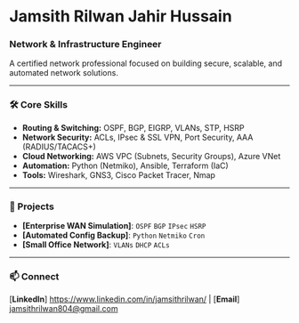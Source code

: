 # Jamsith Rilwan Jahir Hussain
### Network & Infrastructure Engineer

A certified network professional focused on building secure, scalable, and automated network solutions.

---

### 🛠️ Core Skills

* **Routing & Switching:** OSPF, BGP, EIGRP, VLANs, STP, HSRP
* **Network Security:** ACLs, IPsec & SSL VPN, Port Security, AAA (RADIUS/TACACS+)
* **Cloud Networking:** AWS VPC (Subnets, Security Groups), Azure VNet
* **Automation:** Python (Netmiko), Ansible, Terraform (IaC)
* **Tools:** Wireshark, GNS3, Cisco Packet Tracer, Nmap

---

### 📂 Projects

* **[Enterprise WAN Simulation]**: `OSPF` `BGP` `IPsec` `HSRP`
* **[Automated Config Backup]**: `Python` `Netmiko` `Cron`
* **[Small Office Network]**: `VLANs` `DHCP` `ACLs`

---

### 📫 Connect

[**LinkedIn**] https://www.linkedin.com/in/jamsithrilwan/ | [**Email**] jamsithrilwan804@gmail.com
